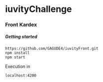 # iuvityChallenge

### Front Kardex

##### Getting started

```
https://github.com/GAGUDE4/iuvityFront.git
npm install
npm start
```

Execution in

`localhost:4200`
